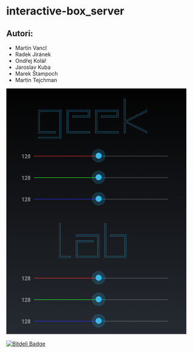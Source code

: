# interactive-box_server

## Autori:
* Martin Vancl 
* Radek Jiránek 
* Ondřej Kolář
* Jaroslav Kuba
* Marek Štampoch
* Martin Tejchman


![Ukazka](https://raw.githubusercontent.com/GXGJicin/interactive-box_server/master/screenshot.png)




[![Bitdeli Badge](https://d2weczhvl823v0.cloudfront.net/GXGJicin/interactive-box/trend.png)](https://bitdeli.com/free "Bitdeli Badge")

